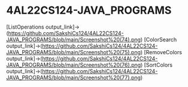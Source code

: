 # 4AL22CS124-JAVA_PROGRAMS
[ListOperations output_link]->(https://github.com/SakshiCs124/4AL22CS124-JAVA_PROGRAMS/blob/main/Screenshot%20(74).png)
[ColorSearch output_link]->(https://github.com/SakshiCs124/4AL22CS124-JAVA_PROGRAMS/blob/main/Screenshot%20(75).png)
[RemoveColors output_link]->(https://github.com/SakshiCs124/4AL22CS124-JAVA_PROGRAMS/blob/main/Screenshot%20(76).png)
[SortColors output_link]->(https://github.com/SakshiCs124/4AL22CS124-JAVA_PROGRAMS/blob/main/Screenshot%20(77).png)
